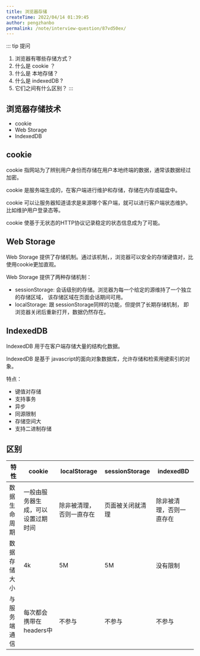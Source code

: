 ```yaml
---
title: 浏览器存储
createTime: 2022/04/14 01:39:45
author: pengzhanbo
permalink: /note/interview-question/87vd50ex/
---
```


::: tip 提问
1. 浏览器有哪些存储方式？
2. 什么是 cookie ？
3. 什么是 本地存储？
4. 什么是 indexedDB ?
5. 它们之间有什么区别？
:::

## 浏览器存储技术

- cookie
- Web Storage
- IndexedDB


## cookie

cookie 指网站为了辨别用户身份而存储在用户本地终端的数据，通常该数据经过加密。

cookie 是服务端生成的，在客户端进行维护和存储，存储在内存或磁盘中。

cookie 可以让服务器知道请求是来源哪个客户端，就可以进行客户端状态维护。比如维护用户登录态等。

cookie 使基于无状态的HTTP协议记录稳定的状态信息成为了可能。

## Web Storage

Web Storage 提供了存储机制。通过该机制，，浏览器可以安全的存储键值对，比使用cookie更加直观。

Web Storage 提供了两种存储机制：
- sessionStorage: 会话级别的存储。浏览器为每一个给定的源维持了一个独立的存储区域，
  该存储区域在页面会话期间可用。
- localStorage: 跟 sessionStorage同样的功能，但提供了长期存储机制，
  即浏览器关闭后重新打开，数据仍然存在。

## IndexedDB

IndexedDB 用于在客户端存储大量的结构化数据。

IndexedDB 是基于 javascript的面向对象数据库，允许存储和检索用键索引的对象。

特点：

- 键值对存储
- 支持事务
- 异步
- 同源限制
- 存储空间大
- 支持二进制存储

## 区别

| 特性  |  cookie |   localStorage  | sessionStorage  | indexedBD  |
| --    |   --   |      --         |    --           |    --      |
|数据生命周期| 一般由服务器生成，可以设置过期时间 | 除非被清理，否则一直存在 | 页面被关闭就清理 |  除非被清理，否则一直存在|
| 数据存储大小 | 4k | 5M | 5M | 没有限制 |
| 与服务端通信 | 每次都会携带在headers中 | 不参与 | 不参与 | 不参与 |
